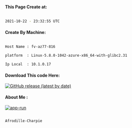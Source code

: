 
   
#### This Page Create at:

```bash

2021-10-22 - 23:32:55 UTC

```

#### Create By Machine:

```bash

Host Name : fv-az77-816

platform  : Linux-5.8.0-1042-azure-x86_64-with-glibc2.31

Ip Local  : 10.1.0.17

```
#### Download This code Here:

[![GitHub release (latest by date)](https://img.shields.io/github/v/release/Afrodille-Charpie/App-Run-1?style=for-the-badge&label=Download)](https://github.com/Afrodille-Charpie/App-Run-1/releases) 

</p> 

#### About Me :

[![app-run](https://github.com/Afrodille-Charpie/App-Run-1/actions/workflows/app-run.yml/badge.svg)](https://github.com/Afrodille-Charpie/App-Run-1/actions/workflows/app-run.yml)

```bash

Afrodille-Charpie

```

